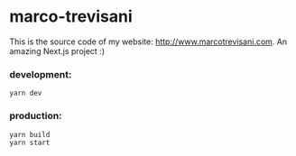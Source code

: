 # marco-trevisani

This is the source code of my website: http://www.marcotrevisani.com. An amazing Next.js project :)


### development:

```
yarn dev
```

### production:

```
yarn build
yarn start
```
